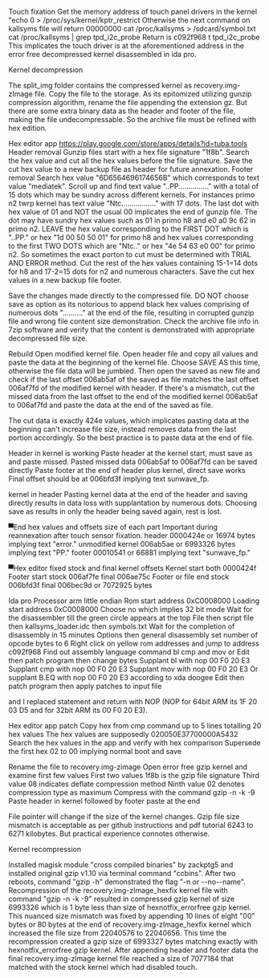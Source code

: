Touch fixation
Get the memory address of touch panel drivers in the kernel
"echo 0 > /proc/sys/kernel/kptr_restrict
Otherwise the next command on kallsyms file will return 00000000
cat /proc/kallsyms > /sdcard/symbol.txt
cat /proc/kallsyms | grep tpd_i2c_probe
Return is c092f968 t tpd_i2c_probe
This implicates the touch driver is at the aforementioned address in the error free decompressed kernel disassembled in ida pro.

Kernel decompression

The split_img folder contains the compressed kernel as recovery.img-zImage file. Copy the file to the storage. As its epitomized utilizing gunzip compression algorithm, rename the file appending the extension gz. But there are some extra binary data as the header and footer of the file, making the file undecompressable. So the archive file must be refined with hex edition.

Hex editor app https://play.google.com/store/apps/details?id=tuba.tools
Header removal
Gunzip files start with a hex file signature "1f8b". Search the hex value and cut all the hex values before the file signature. Save the cut hex value to a new backup file as header for future annexation.
Footer removal
Search hex value "6D6564696174656B" which corresponds to text value "mediatek". Scroll up and find text value "..PP..............." with a total of 15 dots which may be sundry across different kernels. For instances primo n2 twrp kernel has text value "Ntc................." with 17 dots. The last dot with hex value of 01 and NOT the usual 00 implicates the end of gunzip file. The dot may have sundry hex values such as 01 in primo h8 and e0 a0 9c 62 in primo n2. LEAVE the hex value corresponding to the FIRST DOT which is "..PP." or hex "1d 00 50 50 01" for primo h8 and hex values corresponding to the first TWO DOTS which are "Ntc.." or hex "4e 54 63 e0 00" for primo n2. So sometimes the exact porton to cut must be determined with TRIAL AND ERROR method. Cut the rest of the hex values containing 15-1=14 dots for h8 and 17-2=15 dots for n2 and numerous characters. Save the cut hex values in a new backup file footer.

Save the changes made directly to the compressed file. DO NOT choose save as option as its notorious to append black hex values comprising of numerous dots ".........." at the end of the file, resulting in corrupted gunzip file and wrong file content size demonstration. Check the archive file info in 7zip software and verify that the content is demonstrated with appropriate decompressed file size.


Rebuild
Open modified kernel file. Open header file and copy all values and paste the data at the beginning of the kernel file. Choose SAVE AS this time, otherwise the file data will be jumbled. Then open the saved as new file and check if the last offset 006ab5af of the saved as file matches the last offset 006af7fd of the modified kernel with header. If there's a mismatch, cut the missed data from the last offset to the end of the modified kernel 006ab5af to 006af7fd and paste the data at the end of the saved as file.

The cut data is exactly 424e values, which implicates pasting data at the beginning can't increase file size, instead removes data from the last portion accordingly. So the best practice is to paste data at the end of file.


Header in kernel is working
Paste header at the kernel start, must save as and paste missed.
Pasted missed data 006ab5af to 006af7fd can be saved directly
Paste footer at the end of header plus kernel, direct save works
Final offset should be at 006bfd3f implying text sunwave_fp.

kernel in header
Pasting kernel data at the end of the header and saving directly results in data loss with supplantation by numerous dots. Choosing save as results in only the header being saved again, rest is lost.

▀End hex values and offsets size of each part
Important during reannexation after touch sensor fixation.
header 0000424e or 16974 bytes implying text "error."
unmodified kernel 006ab5ae or 6993326 bytes implying text "PP."
footer 00010541 or 66881 implying text "sunwave_fp."


▀Hex editor fixed stock and final kernel offsets
Kernel start both 0000424f
Footer start stock 006af7fe final 006ae75c
Footer or file end stock 006bfd3f final 006bec9d or 7072925 bytes

Ida pro
Processor arm little endian
Rom start address 0xC0008000
Loading start address 0xC0008000
Choose no which implies 32 bit mode
Wait for the disassembler till the green circle appears at the top
File then script file then kallsyms_loader.idc then symbols.txt
Wait for the completion of disassembly in 15 minutes
Options then general disassembly set number of opcode bytes to 6
Right click on yellow rom addresses and jump to address c092f968
Find out assembly language command bl cmp and mov or 
Edit then patch program then change bytes
Supplant bl with nop 00 F0 20 E3
Supplant cmp with nop 00 F0 20 E3
Supplant mov with nop 00 F0 20 E3
Or supplant B.EQ with nop 00 F0 20 E3 according to xda doogee
Edit then patch program then apply patches to input file

and I replaced statement and return with NOP (NOP for 64bit ARM its 1F 20 03 D5 and for 32bit ARM its 00 F0 20 E3).


Hex editor app patch
Copy hex from cmp command up to 5 lines totalling 20 hex values
The hex values are supposedly 020050E37700000A5432
Search the hex values in the app and verify with hex comparison
Supersede the first hex 02 to 00 implying normal boot and save

Rename the file to recovery.img-zimage
Open error free gzip kernel and examine first few values
First two values 1f8b is the gzip file signature
Third value 08 indicates deflate compression method
Ninth value 02 denotes compression type as maximum
Compress with the command gzip -n -k -9
Paste header in kernel followed by footer paste at the end


File pointer will change if the size of the kernel changes. Gzip file size mismatch is acceptable as per github instructions and pdf tutorial 6243 to 6271 kilobytes. But practical experience connotes otherwise.


Kernel recompression

Installed magisk module "cross compiled binaries" by zackptg5 and installed original gzip v1.10 via terminal command "ccbins". After two reboots, command "gzip -h" demonstrated the flag "-n or --no--name". Recompression of the recovery.img-zImage_hexfix kernel file with command "gzip -n -k -9" resulted in compressed gzip kernel of size 6993326 which is 1 byte less than size of hexnotfix_errorfree gzip kernel. This nuanced size mismatch was fixed by appending 10 lines of eight "00" bytes or 80 bytes at the end of recovery.img-zImage_hexfix kernel which increased the file size from 22040576 to 22040656. This time the recompression created a gzip size of 6993327 bytes matching exactly with hexnotfix_errorfree gzip kernel. After appending header and footer data the final recovery.img-zImage kernel file reached a size of 7077184 that matched with the stock kernel which had disabled touch.